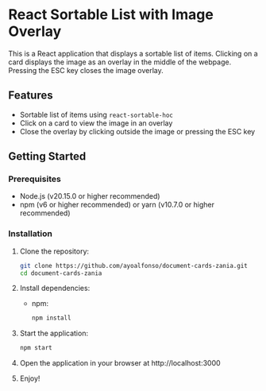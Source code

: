# React Sortable List with Image Overlay

This is a React application that displays a sortable list of items. Clicking on a card displays the image as an overlay in the middle of the webpage. Pressing the ESC key closes the image overlay.

## Features

- Sortable list of items using `react-sortable-hoc`
- Click on a card to view the image in an overlay
- Close the overlay by clicking outside the image or pressing the ESC key

## Getting Started

### Prerequisites

- Node.js (v20.15.0 or higher recommended)
- npm (v6 or higher recommended) or yarn (v10.7.0 or higher recommended)

### Installation

1. Clone the repository:

   ```sh
   git clone https://github.com/ayoalfonso/document-cards-zania.git
   cd document-cards-zania
   ```

2. Install dependencies:
   - npm:
     ```sh
     npm install
     ```
3. Start the application:
   ```sh
   npm start
   ```
4. Open the application in your browser at http://localhost:3000
5. Enjoy!
